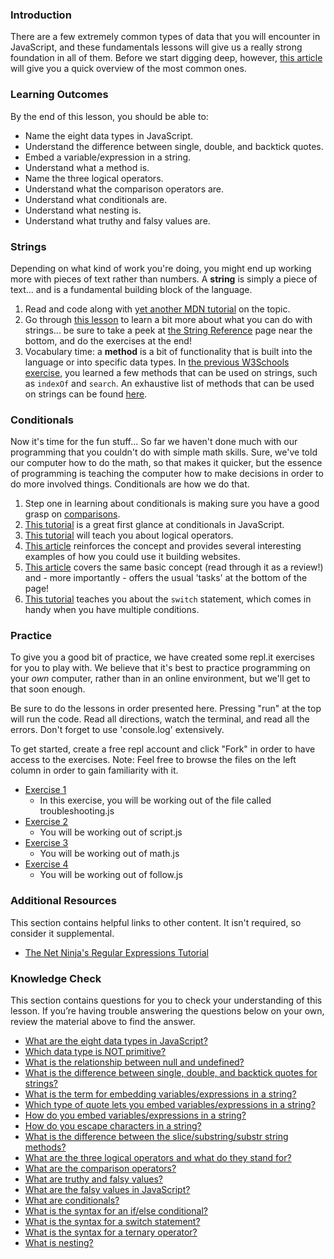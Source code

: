 ### Introduction
There are a few extremely common types of data that you will encounter in JavaScript, and these fundamentals lessons will give us a really strong foundation in all of them.  Before we start digging deep, however, [this article](http://javascript.info/types) will give you a quick overview of the most common ones.

### Learning Outcomes
By the end of this lesson, you should be able to:

* Name the eight data types in JavaScript.
* Understand the difference between single, double, and backtick quotes.
* Embed a variable/expression in a string.
* Understand what a method is.
* Name the three logical operators.
* Understand what the comparison operators are.
* Understand what conditionals are.
* Understand what nesting is.
* Understand what truthy and falsy values are.

### Strings

Depending on what kind of work you're doing, you might end up working more with pieces of text rather than numbers. A __string__ is simply a piece of text... and is a fundamental building block of the language.

1. Read and code along with [yet another MDN tutorial](https://developer.mozilla.org/en-US/docs/Learn/JavaScript/First_steps/Strings) on the topic.
2. Go through [this lesson](https://www.w3schools.com/js/js_string_methods.asp) to learn a bit more about what you can do with strings... be sure to take a peek at [the String Reference](https://www.w3schools.com/jsref/jsref_obj_string.asp) page near the bottom, and do the exercises at the end!
3. Vocabulary time: a __method__ is a bit of functionality that is built into the language or into specific data types. In [the previous W3Schools exercise](https://www.w3schools.com/js/js_string_methods.asp), you learned a few methods that can be used on strings, such as `indexOf` and `search`. An exhaustive list of methods that can be used on strings can be found [here](https://developer.mozilla.org/en-US/docs/Web/JavaScript/Reference/Global_Objects/String).

### Conditionals

Now it's time for the fun stuff...  So far we haven't done much with our programming that you couldn't do with simple math skills.  Sure, we've told our computer how to do the math, so that makes it quicker, but the essence of programming is teaching the computer how to make decisions in order to do more involved things.  Conditionals are how we do that.

1. Step one in learning about conditionals is making sure you have a good grasp on [comparisons](http://javascript.info/comparison).
2. [This tutorial](https://www.w3schools.com/js/js_if_else.asp) is a great first glance at conditionals in JavaScript.
3. [This tutorial](http://javascript.info/logical-operators) will teach you about logical operators.
4. [This article](https://developer.mozilla.org/en-US/docs/Learn/JavaScript/Building_blocks/conditionals) reinforces the concept and provides several interesting examples of how you could use it building websites.
5. [This article](http://javascript.info/ifelse) covers the same basic concept \(read through it as a review!\) and - more importantly - offers the usual 'tasks' at the bottom of the page!
6. [This tutorial](https://www.digitalocean.com/community/tutorials/how-to-use-the-switch-statement-in-javascript) teaches you about the `switch` statement, which comes in handy when you have multiple conditions.

### Practice

To give you a good bit of practice, we have created some repl.it exercises for you to play with. We believe that it's best to practice programming on your _own_ computer, rather than in an online environment, but we'll get to that soon enough.

Be sure to do the lessons in order presented here. Pressing "run" at the top will run the code. Read all directions, watch the terminal, and read all the errors. Don't forget to use 'console.log' extensively.

To get started, create a free repl account and click "Fork" in order to have access to the exercises. 
Note: Feel free to browse the files on the left column in order to gain familiarity with it. 

- [Exercise 1](https://repl.it/@I3uckwheat/troubleshooting#troubleshooting.js)
  * In this exercise, you will be working out of the file called troubleshooting.js
- [Exercise 2](https://repl.it/@I3uckwheat/enter-a-number#script.js)
  * You will be working out of script.js 
- [Exercise 3](https://repl.it/@I3uckwheat/lets-do-some-math#math.js)
  * You will be working out of math.js  
- [Exercise 4](https://repl.it/@I3uckwheat/direction-follow#follow.js)
  * You will be working out of follow.js

### Additional Resources
This section contains helpful links to other content. It isn't required, so consider it supplemental.

* [The Net Ninja's Regular Expressions Tutorial](https://www.youtube.com/playlist?list=PL4cUxeGkcC9g6m_6Sld9Q4jzqdqHd2HiD)

### Knowledge Check
This section contains questions for you to check your understanding of this lesson. If you’re having trouble answering the questions below on your own, review the material above to find the answer.

* <a class="knowledge-check-link" href="https://javascript.info/types#summary">What are the eight data types in JavaScript?</a>
* <a class="knowledge-check-link" href="https://javascript.info/types#objects-and-symbols">Which data type is NOT primitive?</a>
* <a class="knowledge-check-link" href="https://javascript.info/types#the-null-value">What is the relationship between null and undefined?</a>
* <a class="knowledge-check-link" href="https://developer.mozilla.org/en-US/docs/Learn/JavaScript/First_steps/Strings#single_quotes_vs._double_quotes">What is the difference between single, double, and backtick quotes for strings?</a>
* <a class="knowledge-check-link" href="https://developer.mozilla.org/en-US/docs/Learn/JavaScript/First_steps/Strings#concatenating_strings"> What is the term for embedding variables/expressions in a string?</a>
* <a class="knowledge-check-link" href="https://developer.mozilla.org/en-US/docs/Learn/JavaScript/First_steps/Strings#concatenating_strings"> Which type of quote lets you embed variables/expressions in a string?</a>
* <a class="knowledge-check-link" href="https://developer.mozilla.org/en-US/docs/Learn/JavaScript/First_steps/Strings#concatenating_strings">How do you embed variables/expressions in a string?</a>
* <a class="knowledge-check-link" href="https://developer.mozilla.org/en-US/docs/Learn/JavaScript/First_steps/Strings#escaping_characters_in_a_string">How do you escape characters in a string?</a>
* <a class="knowledge-check-link" href="https://www.w3schools.com/js/js_string_methods.asp">What is the difference between the slice/substring/substr string methods?</a>
* <a class="knowledge-check-link" href="http://javascript.info/logical-operators">What are the three logical operators and what do they stand for?</a>
* <a class="knowledge-check-link" href="https://javascript.info/comparison">What are the comparison operators?</a>
* <a class="knowledge-check-link" href="https://javascript.info/ifelse#boolean-conversion">What are truthy and falsy values?</a>
* <a class="knowledge-check-link" href="https://javascript.info/ifelse#boolean-conversion">What are the falsy values in JavaScript?</a>
* <a class="knowledge-check-link" href="https://www.w3schools.com/js/js_if_else.asp">What are conditionals?</a>
* <a class="knowledge-check-link" href="https://developer.mozilla.org/en-US/docs/Learn/JavaScript/Building_blocks/conditionals#basic_if_..._else_syntax">What is the syntax for an if/else conditional?</a>
* <a class="knowledge-check-link" href="https://developer.mozilla.org/en-US/docs/Learn/JavaScript/Building_blocks/conditionals#switch_statements">What is the syntax for a switch statement?</a>
* <a class="knowledge-check-link" href="https://developer.mozilla.org/en-US/docs/Learn/JavaScript/Building_blocks/conditionals#ternary_operator">What is the syntax for a ternary operator?</a>
* <a class="knowledge-check-link" href="https://developer.mozilla.org/en-US/docs/Learn/JavaScript/Building_blocks/conditionals#nesting_if_..._else">What is nesting?</a>
